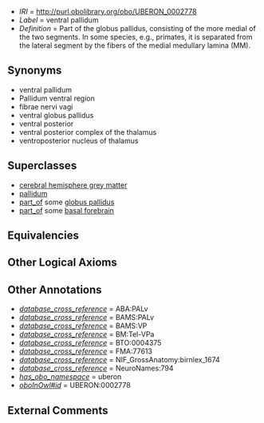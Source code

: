  * *IRI* = http://purl.obolibrary.org/obo/UBERON_0002778
 * *Label* = ventral pallidum
 * *Definition* = Part of the globus pallidus, consisting of the more medial of the two segments.  In some species, e.g., primates, it is separated from the lateral segment by the fibers of the medial medullary lamina (MM).

## Synonyms

 * ventral pallidum
 * Pallidum ventral region
 * fibrae nervi vagi
 * ventral globus pallidus
 * ventral posterior
 * ventral posterior complex of the thalamus
 * ventroposterior nucleus of thalamus

## Superclasses

 * [cerebral hemisphere grey matter](../../UBERON/01/UBERON_0005401.md)
 * [pallidum](../../UBERON/14/UBERON_0006514.md)
 * [part_of](../../BFO/50/BFO_0000050.md) some [globus pallidus](../../UBERON/75/UBERON_0001875.md)
 * [part_of](../../BFO/50/BFO_0000050.md) some [basal forebrain](../../UBERON/43/UBERON_0002743.md)

## Equivalencies


## Other Logical Axioms


## Other Annotations

 * *[database_cross_reference](../../ef/oboInOwl#hasDbXref.md)* = ABA:PALv
 * *[database_cross_reference](../../ef/oboInOwl#hasDbXref.md)* = BAMS:PALv
 * *[database_cross_reference](../../ef/oboInOwl#hasDbXref.md)* = BAMS:VP
 * *[database_cross_reference](../../ef/oboInOwl#hasDbXref.md)* = BM:Tel-VPa
 * *[database_cross_reference](../../ef/oboInOwl#hasDbXref.md)* = BTO:0004375
 * *[database_cross_reference](../../ef/oboInOwl#hasDbXref.md)* = FMA:77613
 * *[database_cross_reference](../../ef/oboInOwl#hasDbXref.md)* = NIF_GrossAnatomy:birnlex_1674
 * *[database_cross_reference](../../ef/oboInOwl#hasDbXref.md)* = NeuroNames:794
 * *[has_obo_namespace](../../ce/oboInOwl#hasOBONamespace.md)* = uberon
 * *[oboInOwl#id](../../id/oboInOwl#id.md)* = UBERON:0002778

## External Comments

